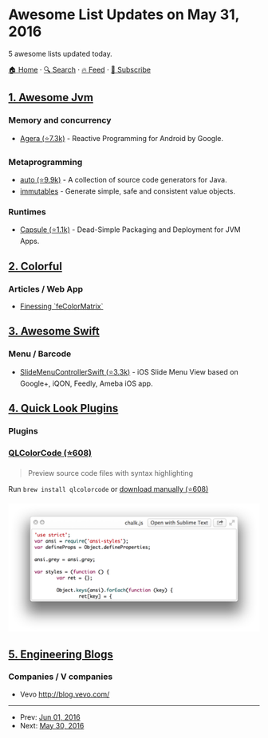 # Awesome List Updates on May 31, 2016

5 awesome lists updated today.

[🏠 Home](/README.md) · [🔍 Search](https://test.trackawesomelist.com/search/) · [🔥 Feed](https://test.trackawesomelist.com/feed.xml) · [📮 Subscribe](https://trackawesomelist.us17.list-manage.com/subscribe?u=d2f0117aa829c83a63ec63c2f&id=36a103854c)



## [1. Awesome Jvm](/content/deephacks/awesome-jvm/README.md)

### Memory and concurrency

*   [Agera (⭐7.3k)](https://github.com/google/agera) - Reactive Programming for Android by Google.

### Metaprogramming

*   [auto (⭐9.9k)](https://github.com/google/auto) - A collection of source code generators for Java.
*   [immutables](http://immutables.github.io/) - Generate simple, safe and consistent value objects.

### Runtimes

*   [Capsule (⭐1.1k)](https://github.com/puniverse/capsule) - Dead-Simple Packaging and Deployment for JVM Apps.

## [2. Colorful](/content/Siddharth11/Colorful/README.md)

### Articles / Web App

*   [Finessing \`feColorMatrix\`](http://alistapart.com/article/finessing-fecolormatrix)

## [3. Awesome Swift](/content/matteocrippa/awesome-swift/README.md)

### Menu / Barcode

*   [SlideMenuControllerSwift (⭐3.3k)](https://github.com/dekatotoro/SlideMenuControllerSwift) - iOS Slide Menu View based on Google+, iQON, Feedly, Ameba iOS app.

## [4. Quick Look Plugins](/content/sindresorhus/quick-look-plugins/README.md)

### Plugins

### [QLColorCode (⭐608)](https://github.com/anthonygelibert/QLColorCode)

> Preview source code files with syntax highlighting

Run `brew install qlcolorcode` or [download manually (⭐608)](https://github.com/anthonygelibert/QLColorCode/releases/latest)

[![](https://github.com/sindresorhus/quick-look-plugins/raw/main/screenshots/QLColorCode.png)](https://github.com/anthonygelibert/QLColorCode)

## [5. Engineering Blogs](/content/kilimchoi/engineering-blogs/README.md)

### Companies / V companies

*   Vevo <http://blog.vevo.com/>

---

- Prev: [Jun 01, 2016](/content/2016/06/01/README.md)
- Next: [May 30, 2016](/content/2016/05/30/README.md)